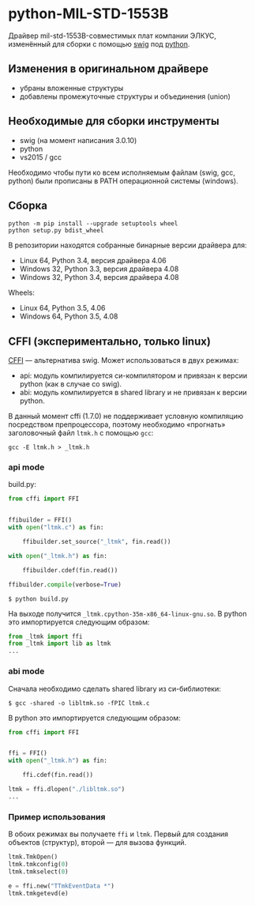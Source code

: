 # python-MIL-STD-1553B
Драйвер mil-std-1553B-совместимых плат компании ЭЛКУС, изменённый для сборки с помощью [swig](http://www.swig.org) под [python](http://www.python.org).

## Изменения в оригинальном драйвере
* убраны вложенные структуры
* добавлены промежуточные структуры и объединения (union)

## Необходимые для сборки инструменты
* swig (на момент написания 3.0.10)
* python
* vs2015 / gcc

Необходимо чтобы пути ко всем исполняемым файлам (swig, gcc, python) были прописаны в PATH операционной системы (windows).

## Сборка
```
python -m pip install --upgrade setuptools wheel
python setup.py bdist_wheel
```

В репозитории находятся собранные бинарные версии драйвера для:
* Linux 64, Python 3.4, версия драйвера 4.06
* Windows 32, Python 3.3, версия драйвера 4.08
* Windows 32, Python 3.4, версия драйвера 4.08

Wheels:
* Linux 64, Python 3.5, 4.06
* Windows 64, Python 3.5, 4.08

## CFFI (экспериментально, только linux)
[CFFI](https://cffi.readthedocs.io/en/latest/) — альтернатива swig. Может использоваться в двух режимах:
* api: модуль компилируется си-компилятором и привязан к версии python (как в случае со swig).
* abi: модуль компилируется в shared library и не привязан к версии python.

В данный момент cffi (1.7.0) не поддерживает условную компиляцию посредством препроцессора, поэтому необходимо «прогнать» заголовочный файл `ltmk.h` с помощью `gcc`:
```
gcc -E ltmk.h > _ltmk.h
```
### api mode
build.py:
```python
from cffi import FFI


ffibuilder = FFI()
with open("ltmk.c") as fin:

    ffibuilder.set_source("_ltmk", fin.read())

with open("_ltmk.h") as fin:

    ffibuilder.cdef(fin.read())

ffibuilder.compile(verbose=True)
```
```shell
$ python build.py
```
На выходе получится `_ltmk.cpython-35m-x86_64-linux-gnu.so`. В python это импортируется следующим образом:
```python
from _ltmk import ffi
from _ltmk import lib as ltmk
...
```
### abi mode
Сначала необходимо сделать shared library из си-библиотеки:
```shell
$ gcc -shared -o libltmk.so -fPIC ltmk.c
```
В python это импортируется следующим образом:
```python
from cffi import FFI


ffi = FFI()
with open("_ltmk.h") as fin:

    ffi.cdef(fin.read())

ltmk = ffi.dlopen("./libltmk.so")
...
```
### Пример использования
В обоих режимах вы получаете `ffi` и `ltmk`. Первый для создания объектов (структур), второй — для вызова функций.
```python
ltmk.TmkOpen()
ltmk.tmkconfig(0)
ltmk.tmkselect(0)

e = ffi.new("TTmkEventData *")
ltmk.tmkgetevd(e)
```
